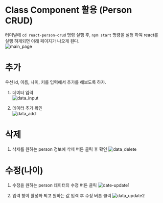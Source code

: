 # Class Component 활용 (Person CRUD)

터미널에 `cd react-person-crud` 명령 실행 후, `npm start` 명령을 실행 하여 react를 실행 하게되면 아래 페이지가 나오게 된다.\
![main_page](https://github.com/98Woonho/react-practice/assets/145889732/e3b41a56-dcb8-4578-9a5d-a3ad4fceb82d)

# 추가
우선 id, 이름, 나이, 키를 입력해서 추가를 해보도록 하자.

1. 데이터 입력\
   ![data_input](https://github.com/98Woonho/react-practice/assets/145889732/4bcbbd41-fea0-42f7-aa80-66c74a5c235c)


2. 데이터 추가 확인\
  ![data_add](https://github.com/98Woonho/react-practice/assets/145889732/eeb6c0f1-6ef7-4338-b3a5-da330418f000)

# 삭제
1. 삭제를 원하는 person 정보에 삭제 버튼 클릭 후 확인
  ![data_delete](https://github.com/98Woonho/react-practice/assets/145889732/14c711d1-dbf9-4b1c-b960-a7abbae59e67)

# 수정(나이)
1. 수정을 원하는 person 데이터의 수정 버튼 클릭
  ![date-update1](https://github.com/98Woonho/react-practice/assets/145889732/fcb02d8e-f961-4ff7-9f08-73d2025fce88)

2. 입력 창이 활성화 되고 원하는 값 입력 후 수정 버튼 클릭
   ![data_update2](https://github.com/98Woonho/react-practice/assets/145889732/7a08d4a2-94b5-40e7-a4db-848673a2dacd)
